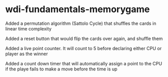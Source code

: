 # wdi-fundamentals-memorygame
Added a permutation algorithm (Sattolo Cycle) that shuffles the cards in linear time complexity

Added a reset button that would flip the cards over again, and shuffle them

Added a live point counter. It will count to 5 before declaring either CPU or player as the winner

Added a count down timer that will automatically assign a point to the CPU if the playe fails to make a move before the time is up
